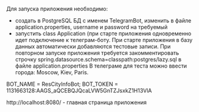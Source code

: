 Для запуска приложения необходимо:
- создать в PostgreSQL БД с именем TelegramBot, изменить в файле application.properties, username и password на требуемый 
- запустить class Application (при старте приложения одновременно идет подключение к телеграм-боту. 
При старте приложения в базу данных автоматически добавляются тестовые записи. При повторном запуске приложения требуется закомментировать
строчку spring.datasource.schema=classpath:postgres/lazy.sql в файле application.properties
В телеграме для теста можно ввести города: Moscow, Kiev, Paris.

BOT_NAME = ResCityInfoBot;
BOT_TOKEN = 1131663128:AAGS_aQCEBQJQcaLVW5GnTZJsxkZ1H13VlA

http://localhost:8080/                - главная страница приложения
